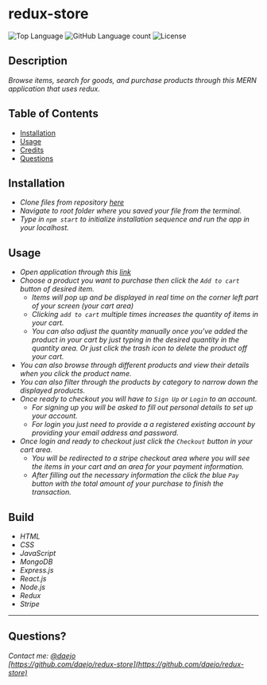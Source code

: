 # redux-store
  ![Top Language](https://img.shields.io/github/languages/top/daejo/redux-store)
  ![GitHub Language count](https://img.shields.io/github/languages/count/daejo/redux-store)
  ![License](https://img.shields.io/badge/license-MIT_License-orange.svg)

  ## Description 

  _Browse items, search for goods, and purchase products through this MERN application that uses redux._

 
  ## Table of Contents

  * [Installation](#installation)
  * [Usage](#usage)
  * [Credits](#credits)
  * [Questions](#questions)
  

  ## Installation

  * _Clone files from repository [here](https://github.com/daejo/redux-store)_
  * _Navigate to root folder where you saved your file from the terminal._
  * _Type in ```npm start``` to initialize installation sequence and run the app in your localhost._


  ## Usage 

  * _Open application through this [link](https://shielded-sierra-03184.herokuapp.com/)_ 
  * _Choose a product you want to purchase then click the ```Add to cart``` button of desired item._
    * _Items will pop up and be displayed in real time on the corner left part of your screen (your cart area)_
    * _Clicking ```add to cart``` multiple times increases the quantity of items in your cart._
    * _You can also adjust the quantity manually once you've added the product in your cart by just typing in the desired quantity in the quantity area. Or just click the trash icon to delete the product off your cart._
  * _You can also browse through different products and view their details when you click the product name._
  * _You can also filter through the products by category to narrow down the displayed products._
  * _Once ready to checkout you will have to ```Sign Up``` or ```Login``` to an account._
    * _For signing up you will be asked to fill out personal details to set up your account._
    * _For login you just need to provide a a registered existing account by providing your email address and password._
  * _Once login and ready to checkout just click the ```Checkout``` button in your cart area._
    * _You will be redirected to a stripe checkout area where you will see the items in your cart and an area for your payment information._
    * _After filling out the necessary information the click the blue ```Pay``` button with the total amount of your purchase to finish the transaction._


  ## Build

  * _HTML_
  * _CSS_
  * _JavaScript_
  * _MongoDB_
  * _Express.js_
  * _React.js_
  * _Node.js_
  * _Redux_
  * _Stripe_


  ---
  ## Questions?
  _Contact me:_
  _[@daejo](github.com/daejo)_  
  _[https://github.com/daejo/redux-store](https://github.com/daejo/redux-store)_  
  
